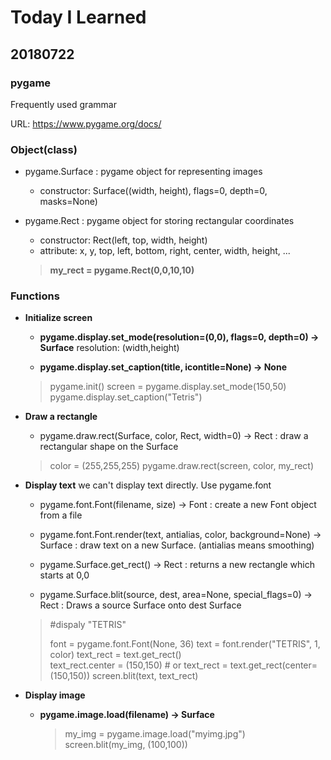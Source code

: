
# Today I Learned

## 20180722

### pygame

Frequently used grammar

 URL: https://www.pygame.org/docs/


### Object(class)

* pygame.Surface
  : pygame object for representing images
  - constructor: Surface((width, height), flags=0, depth=0, masks=None)
  
* pygame.Rect
	 : pygame object for storing rectangular coordinates
	- constructor: Rect(left, top, width, height)
  - attribute: x, y, top, left, bottom, right, center, width, height, ...
  > **my_rect = pygame.Rect(0,0,10,10)**
 
 
 ### Functions
 * **Initialize screen**
  
   - **pygame.display.set_mode(resolution=(0,0), flags=0, depth=0) -> Surface**
     resolution: (width,height)
     
   - **pygame.display.set_caption(title, icontitle=None) -> None**
   
	> pygame.init()
	> screen = pygame.display.set_mode(150,50) 
	> pygame.display.set_caption("Tetris")
 

*  **Draw a rectangle**
  
	  - pygame.draw.rect(Surface, color, Rect, width=0) -> Rect
	       : draw a rectangular shape on the Surface

	 > color = (255,255,255)
	 > pygame.draw.rect(screen, color, my_rect)
 

* **Display text**
  we can't display text directly. Use pygame.font
  
  - pygame.font.Font(filename, size) -> Font
    : create a new Font object from a file
    
  - pygame.font.Font.render(text, antialias, color, background=None) -> Surface
    : draw text on a new Surface. (antialias means smoothing)
    
  - pygame.Surface.get_rect() -> Rect
	  : returns a new rectangle which starts at 0,0 
  
  - pygame.Surface.blit(source, dest, area=None, special_flags=0) -> Rect
    : Draws a source Surface onto dest Surface
 
  > #dispaly "TETRIS"
  > 
  > font = pygame.font.Font(None, 36)
  > text = font.render("TETRIS", 1, color)
  > text_rect = text.get_rect()  
  > text_rect.center = (150,150)  # or text_rect = text.get_rect(center=(150,150))
  > screen.blit(text, text_rect)


* **Display image**

  - **pygame.image.load(filename) -> Surface**
  
    > my_img = pygame.image.load("myimg.jpg")
    > screen.blit(my_img, (100,100))

